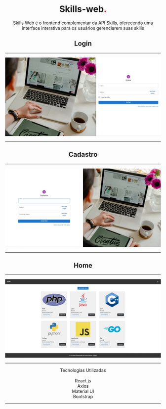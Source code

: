<h1 align="center">Skills-web<span style="color: red">.</span></h1>

<p align="center">Skills Web é o frontend complementar da API Skills, oferecendo uma interface interativa para os usuários gerenciarem suas skills


<h2 align="center">Login</h2>
<hr>
<p align="center"><img src="https://github.com/GustavMariano/skills-frontend/blob/main/images/login.jpg" alt="Login"></p>
<hr>
<h2 align="center">Cadastro</h2>
<hr>
<p align="center"><img src="https://github.com/GustavMariano/skills-frontend/blob/main/images/cadastro.jpg" alt="Cadastro"></p>
<hr>
<h2 align="center">Home</h2>
<hr>
<p align="center"><img src="https://github.com/GustavMariano/skills-frontend/blob/main/images/home.jpg" alt="Home"></p>
<hr>
<p align="center">Tecnologias Utilizadas
<br>
<br>React.js
<br>Axios
<br>Material UI
<br>Bootstrap
<hr>
